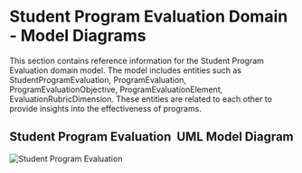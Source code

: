 # Student Program Evaluation Domain - Model Diagrams

This section contains reference information for the Student Program Evaluation
domain model. The model includes entities such as StudentProgramEvaluation,
ProgramEvaluation, ProgramEvaluationObjective, ProgramEvaluationElement,
EvaluationRubricDimension. These entities are related to each other to provide
insights into the effectiveness of programs.

## Student Program Evaluation  UML Model Diagram

![Student Program Evaluation](https://edfidocs.blob.core.windows.net/$web/img/reference/data-standard/Student%20Program%20Evaluation.png)

